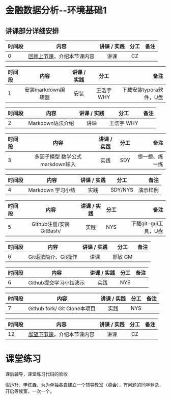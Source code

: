 # 金融数据分析--环境基础1 


## 讲课部分详细安排

|时间段  |  内容    | 讲课 / 实践     |  分工  |备注       |
| :---   |   :----:    |   :----:    |    :----:    |       ---: |
| 0      | [回顾上节课](WW1-FBD.md)，介绍本节课内容     |  讲课    |     CZ     |         |

| 时间段 | 内容                                 | 讲课 / 实践 | 分工       | 备注               |
| :---   |   :----:    |   :----:    |    :----:    |       ---: |
| 1      |   安装markdown编辑器 |  安装        | 王浩宇 WHY  |   下载安装typora软件，U盘    |


| 时间段 | 内容                                 | 讲课 / 实践 | 分工       | 备注               |
| :---   |   :----:    |   :----:    |    :----:    |       ---: |
| 2      |  Markdown语法介绍   | 讲课        | 王浩宇 WHY |                    |


| 时间段 | 内容                                 | 讲课 / 实践 | 分工       | 备注               |
| :---   |   :----:    |   :----:    |    :----:    |       ---: |
| 3      | 多因子模型 数学公式 markdown输入  | 实践        | SDY        |   想一想、练一练  |

| 时间段 | 内容                                 | 讲课 / 实践 | 分工       | 备注               |
| :---   |   :----:    |   :----:    |    :----:    |       ---: |
| 4      | Markdown 学习小结           | 实践        | SDY/NYS    |  演示样例        |


| 时间段 | 内容                         | 讲课 / 实践 | 分工     | 备注            |
| :---   |   :----:    |   :----:    |    :----:    |       ---: |
|  5     | Github注册/安装GitBash/      | 实践        | NYS      | 下载git-gui工具，U盘 |


| 时间段 | 内容                         | 讲课 / 实践 | 分工     | 备注            |
| :---   |   :----:    |   :----:    |    :----:    |       ---: |
|  6     | Git语法简介、Git操作         | 讲课        |  郭敏 GM   |        |


| 时间段 | 内容                         | 讲课 / 实践 | 分工     | 备注            |
| :---   |   :----:    |   :----:    |    :----:    |       ---:    |
|  6     | Github提交学习小结演示      | 实践        |    NYS      |       |


| 时间段 | 内容                         | 讲课 / 实践 | 分工     | 备注            |
| :---   |   :----:    |   :----:    |    :----:    |       ---: |
|  7     | Github fork/ Git Clone本项目 | 实践       |   NYS    |                 |


|时间段   |  内容    | 讲课 / 实践     |  分工  |备注       |
| :---   |   :----:    |   :----:    |    :----:    |       ---: |
|  12    | [展望下节课](2-FBD.md)，介绍本节课内容     |  讲课    |     CZ     |         |



# 课堂练习

课后辅导，课堂练习代码的验收  

倪运升、申栋垚、为为单独各自建立一个辅导教室（腾会），有问题的同学登录，开启等候室，一次一个。





